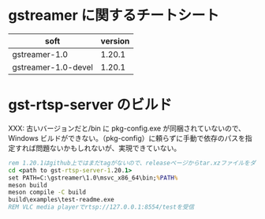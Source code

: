 # gstreamer に関するチートシート

| soft                | version |
| ------------------- | ------- |
| gstreamer-1.0       | 1.20.1  |
| gstreamer-1.0-devel | 1.20.1  |

# gst-rtsp-server のビルド

XXX: 古いバージョンだと<gstreamer>/bin に pkg-config.exe が同梱されていないので、Windows ビルドができない。（pkg-config）に頼らずに手動で依存のパスを指定すれば問題ないかもしれないが、実現できていない。

```bat
rem 1.20.1はgithub上ではまだtagがないので、releaseページからtar.xzファイルをダウンロードして解答する。
cd <path to gst-rtsp-server-1.20.1>
set PATH=C:\gstreamer\1.0\msvc_x86_64\bin;%PATH%
meson build
meson compile -C build
build\examples\test-readme.exe
REM VLC media playerでrtsp://127.0.0.1:8554/testを受信
```
